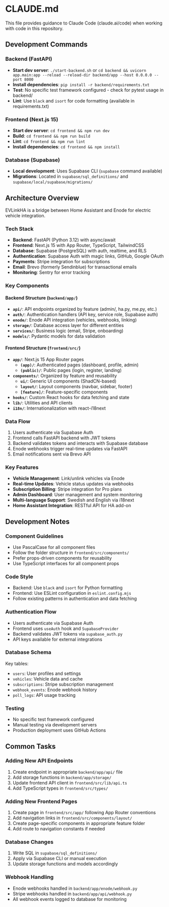 # CLAUDE.md

This file provides guidance to Claude Code (claude.ai/code) when working with code in this repository.

## Development Commands

### Backend (FastAPI)
- **Start dev server**: `./start-backend.sh` or `cd backend && uvicorn app.main:app --reload --reload-dir backend/app --host 0.0.0.0 --port 8000`
- **Install dependencies**: `pip install -r backend/requirements.txt`
- **Test**: No specific test framework configured - check for pytest usage in backend/
- **Lint**: Use `black` and `isort` for code formatting (available in requirements.txt)

### Frontend (Next.js 15)
- **Start dev server**: `cd frontend && npm run dev`
- **Build**: `cd frontend && npm run build`
- **Lint**: `cd frontend && npm run lint`
- **Install dependencies**: `cd frontend && npm install`

### Database (Supabase)
- **Local development**: Uses Supabase CLI (`supabase` command available)
- **Migrations**: Located in `supabase/sql_definitions/` and `supabase/local/supabase/migrations/`

## Architecture Overview

EVLinkHA is a bridge between Home Assistant and Enode for electric vehicle integration.

### Tech Stack
- **Backend**: FastAPI (Python 3.12) with async/await
- **Frontend**: Next.js 15 with App Router, TypeScript, TailwindCSS
- **Database**: Supabase (PostgreSQL) with auth, realtime, and RLS
- **Authentication**: Supabase Auth with magic links, GitHub, Google OAuth
- **Payments**: Stripe integration for subscriptions
- **Email**: Brevo (formerly Sendinblue) for transactional emails
- **Monitoring**: Sentry for error tracking

### Key Components

#### Backend Structure (`backend/app/`)
- **`api/`**: API endpoints organized by feature (admin/, ha.py, me.py, etc.)
- **`auth/`**: Authentication handlers (API key, service role, Supabase auth)
- **`enode/`**: Enode API integration (vehicles, webhooks, linking)
- **`storage/`**: Database access layer for different entities
- **`services/`**: Business logic (email, Stripe, onboarding)
- **`models/`**: Pydantic models for data validation

#### Frontend Structure (`frontend/src/`)
- **`app/`**: Next.js 15 App Router pages
  - **`(app)/`**: Authenticated pages (dashboard, profile, admin)
  - **`(public)/`**: Public pages (login, register, landing)
- **`components/`**: Organized by feature and reusability
  - **`ui/`**: Generic UI components (ShadCN-based)
  - **`layout/`**: Layout components (navbar, sidebar, footer)
  - **`[feature]/`**: Feature-specific components
- **`hooks/`**: Custom React hooks for data fetching and state
- **`lib/`**: Utilities and API clients
- **`i18n/`**: Internationalization with react-i18next

### Data Flow
1. Users authenticate via Supabase Auth
2. Frontend calls FastAPI backend with JWT tokens
3. Backend validates tokens and interacts with Supabase database
4. Enode webhooks trigger real-time updates via FastAPI
5. Email notifications sent via Brevo API

### Key Features
- **Vehicle Management**: Link/unlink vehicles via Enode
- **Real-time Updates**: Vehicle status updates via webhooks
- **Subscription Billing**: Stripe integration for Pro plans
- **Admin Dashboard**: User management and system monitoring
- **Multi-language Support**: Swedish and English via i18next
- **Home Assistant Integration**: RESTful API for HA add-on

## Development Notes

### Component Guidelines
- Use PascalCase for all component files
- Follow the folder structure in `frontend/src/components/`
- Prefer props-driven components for reusability
- Use TypeScript interfaces for all component props

### Code Style
- Backend: Use `black` and `isort` for Python formatting
- Frontend: Use ESLint configuration in `eslint.config.mjs`
- Follow existing patterns in authentication and data fetching

### Authentication Flow
- Users authenticate via Supabase Auth
- Frontend uses `useAuth` hook and `SupabaseProvider`
- Backend validates JWT tokens via `supabase_auth.py`
- API keys available for external integrations

### Database Schema
Key tables:
- `users`: User profiles and settings
- `vehicles`: Vehicle data and cache
- `subscriptions`: Stripe subscription management
- `webhook_events`: Enode webhook history
- `poll_logs`: API usage tracking

### Testing
- No specific test framework configured
- Manual testing via development servers
- Production deployment uses GitHub Actions

## Common Tasks

### Adding New API Endpoints
1. Create endpoint in appropriate `backend/app/api/` file
2. Add storage functions in `backend/app/storage/`
3. Update frontend API client in `frontend/src/lib/api.ts`
4. Add TypeScript types in `frontend/src/types/`

### Adding New Frontend Pages
1. Create page in `frontend/src/app/` following App Router conventions
2. Add navigation links in `frontend/src/components/layout/`
3. Create page-specific components in appropriate feature folder
4. Add route to navigation constants if needed

### Database Changes
1. Write SQL in `supabase/sql_definitions/`
2. Apply via Supabase CLI or manual execution
3. Update storage functions and models accordingly

### Webhook Handling
- Enode webhooks handled in `backend/app/enode/webhook.py`
- Stripe webhooks handled in `backend/app/api/webhook.py`
- All webhook events logged to database for monitoring